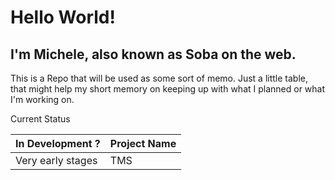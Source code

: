 # Hello World!
## I'm Michele, also known as Soba on the web.
This is a Repo that will be used as some sort of memo.
Just a little table, that might help my short memory on keeping up with what I planned or what I'm working on.

Current Status

| In Development ? | Project Name |
| ---------------- | ------------ |
| Very early stages | TMS |